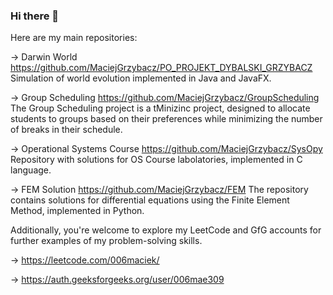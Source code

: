 ### Hi there 👋

Here are my main repositories:

-> Darwin World 
  https://github.com/MaciejGrzybacz/PO_PROJEKT_DYBALSKI_GRZYBACZ
  Simulation of world evolution implemented in Java and JavaFX.

-> Group Scheduling
  https://github.com/MaciejGrzybacz/GroupScheduling
  The Group Scheduling project is a tMinizinc project, designed to allocate students to groups based on their preferences while minimizing the number of breaks in their schedule. 

-> Operational Systems Course
  https://github.com/MaciejGrzybacz/SysOpy
  Repository with solutions for OS Course labolatories, implemented in C language.

-> FEM Solution
  https://github.com/MaciejGrzybacz/FEM
  The repository contains solutions for differential equations using the Finite Element Method, implemented in Python.
  
Additionally, you're welcome to explore my LeetCode and GfG accounts for further examples of my problem-solving skills.

-> https://leetcode.com/006maciek/

-> https://auth.geeksforgeeks.org/user/006mae309


<!--
**MaciejGrzybacz/MaciejGrzybacz** is a ✨ _special_ ✨ repository because its `README.md` (this file) appears on your GitHub profile.

Here are some ideas to get you started:

- 🔭 I’m currently working on ...
- 🌱 I’m currently learning ...
- 👯 I’m looking to collaborate on ...
- 🤔 I’m looking for help with ...
- 💬 Ask me about ...
- 📫 How to reach me: ...
- 😄 Pronouns: ...
- ⚡ Fun fact: ...
-->
